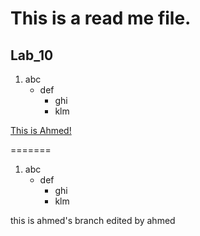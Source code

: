 # This is a read me file.

## Lab_10
1. abc
    - def
        * ghi
        * klm

[This is Ahmed!](https://myoctocat.com/assets/images/base-octocat.svg)


=======
1. abc
    - def
        * ghi
        * klm



this is ahmed's branch edited by ahmed